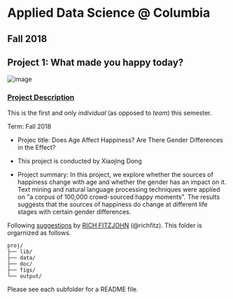 # Applied Data Science @ Columbia
## Fall 2018
## Project 1: What made you happy today?

![image](figs/title.jpeg)

### [Project Description](doc/)
This is the first and only *individual* (as opposed to *team*) this semester. 

Term: Fall 2018

+ Projec title: Does Age Affect Happiness? Are There Gender Differences in the Effect?
+ This project is conducted by Xiaojing Dong

+ Project summary: In this project, we explore whether the sources of happiness change with age and whether the gender has an impact on it. Text mining and natural language processing techniques were applied on "a corpus of 100,000 crowd-sourced happy moments". The results suggests that the sources of happiness do change at different life stages with certain gender differences.

Following [suggestions](http://nicercode.github.io/blog/2013-04-05-projects/) by [RICH FITZJOHN](http://nicercode.github.io/about/#Team) (@richfitz). This folder is orgarnized as follows.

```
proj/
├── lib/
├── data/
├── doc/
├── figs/
└── output/
```

Please see each subfolder for a README file.
